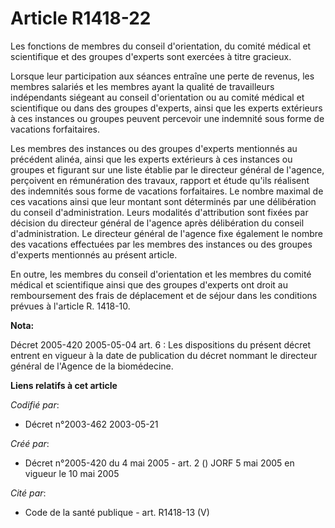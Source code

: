 # Article R1418-22

Les fonctions de membres du conseil d'orientation, du comité médical et scientifique et des groupes d'experts sont exercées à
titre gracieux.

Lorsque leur participation aux séances entraîne une perte de revenus, les membres salariés et les membres ayant la qualité de
travailleurs indépendants siégeant au conseil d'orientation ou au comité médical et scientifique ou dans des groupes
d'experts, ainsi que les experts extérieurs à ces instances ou groupes peuvent percevoir une indemnité sous forme de
vacations forfaitaires.

Les membres des instances ou des groupes d'experts mentionnés au précédent alinéa, ainsi que les experts extérieurs à ces
instances ou groupes et figurant sur une liste établie par le directeur général de l'agence, perçoivent en rémunération des
travaux, rapport et étude qu'ils réalisent des indemnités sous forme de vacations forfaitaires. Le nombre maximal de ces
vacations ainsi que leur montant sont déterminés par une délibération du conseil d'administration. Leurs modalités
d'attribution sont fixées par décision du directeur général de l'agence après délibération du conseil d'administration. Le
directeur général de l'agence fixe également le nombre des vacations effectuées par les membres des instances ou des groupes
d'experts mentionnés au présent article.

En outre, les membres du conseil d'orientation et les membres du comité médical et scientifique ainsi que des groupes
d'experts ont droit au remboursement des frais de déplacement et de séjour dans les conditions prévues à l'article R.
1418-10.

**Nota:**

Décret 2005-420 2005-05-04 art. 6 : Les dispositions du présent décret entrent en vigueur à la date de publication du décret
nommant le directeur général de l'Agence de la biomédecine.

**Liens relatifs à cet article**

_Codifié par_:

  - Décret n°2003-462 2003-05-21

_Créé par_:

  - Décret n°2005-420 du 4 mai 2005 - art. 2 () JORF 5 mai 2005 en vigueur le 10 mai 2005

_Cité par_:

  - Code de la santé publique - art. R1418-13 (V)
